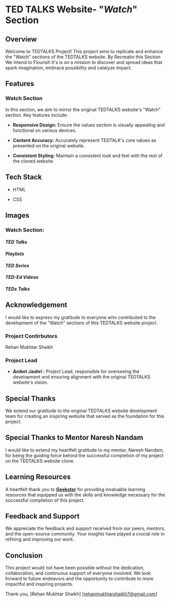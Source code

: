 
# TED TALKS Website- "*Watch*" Section




## Overview
Welcome to TEDTALKS Project! This project aims to replicate and enhance the "Watch" sections of the TEDTALKS website. By Recreatin this Section We Intend to Flourish It's is on a mission to discover and spread ideas that spark imagination, embrace possibility and catalyze impact.
## Features
### Watch Section

In this section, we aim to mirror the original TEDTALKS website's "Watch" section. Key features include:
- **Responsive Design:** Ensure the values section is visually appealing and functional on various devices.

- **Content Accuracy:** Accurately represent TEDTALK's core values as presented on the original website.

- **Consistent Styling:** Maintain a consistent look and feel with the rest of the cloned website.
## Tech Stack

- HTML

- CSS

## Images
### Watch Section:

#### *TED Talks*




#### *Playlists*




#### *TED Series*




#### *TED-Ed Videos*



#### *TEDx Talks*


## Acknowledgement

I would like to express my gratitude to everyone who contributed to the development of the "Watch" sections of this TEDTALKS website project. 

### Project Contirbutors

Rehan Mukhtar Shaikh

### Project Lead

- **Aniket Jauhri :** Project Lead, responsible for overseeing the development and ensuring alignment with the original TEDTALKS website's vision.

## Special Thanks

We extend our gratitude to the original TEDTALKS website development team for creating an inspiring website that served as the foundation for this project.

## Special Thanks to Mentor Naresh Nandam

I would like to extend my heartfelt gratitude to my mentor, Naresh Nandam, for being the guiding force behind the successful completion of my project on the TEDTALKS website clone.

## Learning Resources
A heartfelt thank you to **[Geekster](https://www.geekster.in/)** for providing invaluable learning resources that equipped us with the skills and knowledge necessary for the successful completion of this project.

## Feedback and Support

We appreciate the feedback and support received from our peers, mentors, and the open-source community. Your insights have played a crucial role in refining and improving our work.

## Conclusion

This project would not have been possible without the dedication, collaboration, and continuous support of everyone involved. We look forward to future endeavors and the opportunity to contribute to more impactful and inspiring projects.

Thank you, [Rehan Mukhtar Shaikh] [rehanmukhtarshaikh7@gmail.com]

